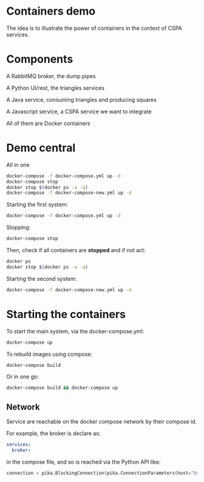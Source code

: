 # Containers demo

The idea is to illustrate the power of containers in the context of CSPA services.

# Components

A RabbitMQ broker, the dump pipes

A Python UI/rest, the triangles services

A Java service, consuming triangles and producing squares

A Javascript service, a CSPA service we want to integrate

All of them are Docker containers

# Demo central

All in one

```bash
docker-compose -f docker-compose.yml up -d
docker-compose stop
docker stop $(docker ps -a -q)
docker-compose -f docker-compose-new.yml up -d
```

Starting the first system:

```bash
docker-compose -f docker-compose.yml up -d
```

Stopping:

```bash
docker-compose stop
```

Then, check if all containers are **stopped** and if not act:

```bash
docker ps
docker stop $(docker ps -a -q)
```

Starting the second system:

```bash
docker-compose -f docker-compose-new.yml up -d
```

# Starting the containers

To start the main system, via the docker-compose.yml:

```bash
docker-compose up
```

To rebuild images using compose:

```bash
docker-compose build
```

Or in one go:

```bash
docker-compose build && docker-compose up
```

## Network

Service are reachable on the docker compose network by their compose id.

For example, the broker is declare as:

```yaml
services:
  broker:
```

in the compose file, and so is reached via the Python API like:

```python
connection = pika.BlockingConnection(pika.ConnectionParameters(host="broker"))
```
